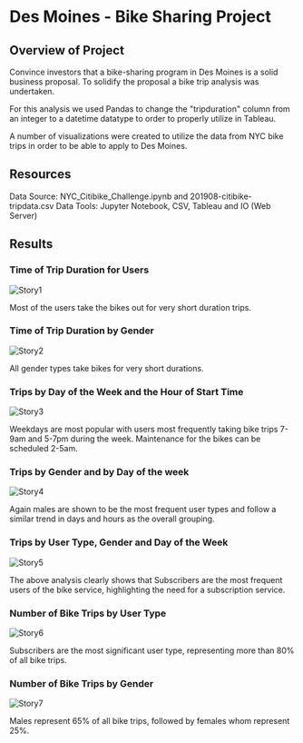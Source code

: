 # Des Moines - Bike Sharing Project

## Overview of Project

Convince investors that a bike-sharing program in Des Moines is a solid business proposal. To solidify the proposal a bike trip analysis was undertaken.

For this analysis we used Pandas to change the "tripduration" column from an integer to a datetime datatype to order to properly utilize in Tableau.

A number of visualizations were created to utilize the data from NYC bike trips in order to be able to apply to Des Moines.


## Resources

Data Source: NYC_Citibike_Challenge.ipynb and 201908-citibike-tripdata.csv
Data Tools: Jupyter Notebook, CSV, Tableau and IO (Web Server)


## Results

### Time of Trip Duration for Users

![Story1](https://user-images.githubusercontent.com/92001105/152610084-d3151937-0766-4739-8b74-347c5cf0dee9.png)

Most of the users take the bikes out for very short duration trips.

### Time of Trip Duration by Gender

![Story2](https://user-images.githubusercontent.com/92001105/152610143-c77a6807-991a-4a2e-aa0a-66739db4923c.png)

All gender types take bikes for very short durations.

### Trips by Day of the Week and the Hour of Start Time

![Story3](https://user-images.githubusercontent.com/92001105/152610329-27667b24-24e1-4890-a532-7893b2397fae.png)

Weekdays are most popular with users most frequently taking bike trips 7-9am and 5-7pm during the week. Maintenance for the bikes can be scheduled 2-5am.

### Trips by Gender and by Day of the week

![Story4](https://user-images.githubusercontent.com/92001105/152610526-fd8fca14-d809-4501-893b-21e5ef9232b0.png)

Again males are shown to be the most frequent user types and follow a similar trend in days and hours as the overall grouping.

### Trips by User Type, Gender and Day of the Week

![Story5](https://user-images.githubusercontent.com/92001105/152610752-df9abca2-7037-484a-9c83-bfb28b967fda.png)

The above analysis clearly shows that Subscribers are the most frequent users of the bike service, highlighting the need for a subscription service.

### Number of Bike Trips by User Type

![Story6](https://user-images.githubusercontent.com/92001105/152610980-43d9f345-9583-41bb-92bf-8d6a59db63dd.png)

Subscribers are the most significant user type, representing more than 80% of all bike trips.

### Number of Bike Trips by Gender

![Story7](https://user-images.githubusercontent.com/92001105/152611341-02545153-b825-48dd-9f76-cbb581741b69.png)

Males represent 65% of all bike trips, followed by females whom represent 25%.
